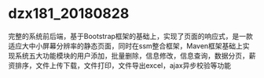 # dzx181_20180828
完整的系统前后端，基于Bootstrap框架的基础上，实现了页面的响应式，是一款适应大中小屏幕分辨率的静态页面，同时在ssm整合框架，Maven框架基础上实现系统五大功能模块的用户添加，批量删除，信息修改，信息查询，数据分页，薪资排序，文件上传下载，文件打印，文件导出excel，ajax异步校验等功能
